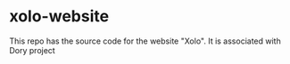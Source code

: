 # xolo-website
This repo has the source code for the website "Xolo". It is associated with Dory project
